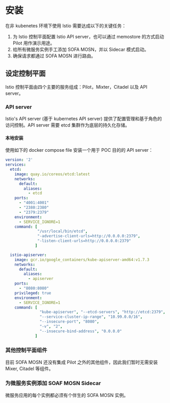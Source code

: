 # 安装

在非 kubenetes 环境下使用 Istio 需要达成以下的关键任务：

1. 为 Istio 控制平面配置 Istio API server，也可以通过 memostore 的方式启动 Pilot 用作演示用途。
2. 给所有微服务实例手工添加 SOFA MOSN，并以 Sidecar 模式启动。
3. 确保请求都通过 SOFA MOSN 进行路由。

## 设定控制平面

Istio 控制平面由四个主要的服务组成：Pilot，Mixter，Citadel 以及 API server。

### API server

Istio's API server (基于 kubernetes API server) 提供了配置管理和基于角色的访问控制。API server 需要 etcd 集群作为底层的持久化存储。

#### 本地安装

使用如下的 docker compose file 安装一个用于 POC 目的的 API server：
```YAML
version: '2'
services:
  etcd:
    image: quay.io/coreos/etcd:latest
    networks:
      default:
        aliases:
          - etcd
    ports:
      - "4001:4001"
      - "2380:2380"
      - "2379:2379"
    environment:
      - SERVICE_IGNORE=1
    command: [
              "/usr/local/bin/etcd",
              "-advertise-client-urls=http://0.0.0.0:2379",
              "-listen-client-urls=http://0.0.0.0:2379"
             ]

  istio-apiserver:
    image: gcr.io/google_containers/kube-apiserver-amd64:v1.7.3
    networks:
      default:
        aliases:
          - apiserver
    ports:
      - "8080:8080"
    privileged: true
    environment:
      - SERVICE_IGNORE=1
    command: [
               "kube-apiserver", "--etcd-servers", "http://etcd:2379",
               "--service-cluster-ip-range", "10.99.0.0/16",
               "--insecure-port", "8080",
               "-v", "2",
               "--insecure-bind-address", "0.0.0.0"
             ]
```

### 其他控制平面组件

目前 SOFA MOSN 还没有集成 Pilot 之外的其他组件，因此我们暂时无需安装 Mixer, Citadel 等组件。

### 为微服务实例添加 SOAF MOSN Sidecar

微服务应用的每个实例都必须有个伴生的 SOFA MOSN 实例。